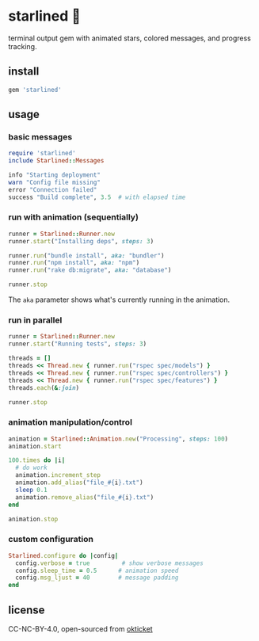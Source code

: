 # starlined 🌟

terminal output gem with animated stars, colored messages, and progress tracking.

## install

```ruby
gem 'starlined'
```

## usage

### basic messages

```ruby
require 'starlined'
include Starlined::Messages

info "Starting deployment"
warn "Config file missing"
error "Connection failed"
success "Build complete", 3.5  # with elapsed time
```

### run with animation (sequentially)

```ruby
runner = Starlined::Runner.new
runner.start("Installing deps", steps: 3)

runner.run("bundle install", aka: "bundler")
runner.run("npm install", aka: "npm")
runner.run("rake db:migrate", aka: "database")

runner.stop
```

The `aka` parameter shows what's currently running in the animation.

### run in parallel

```ruby
runner = Starlined::Runner.new
runner.start("Running tests", steps: 3)

threads = []
threads << Thread.new { runner.run("rspec spec/models") }
threads << Thread.new { runner.run("rspec spec/controllers") }
threads << Thread.new { runner.run("rspec spec/features") }
threads.each(&:join)

runner.stop
```

### animation manipulation/control

```ruby
animation = Starlined::Animation.new("Processing", steps: 100)
animation.start

100.times do |i|
  # do work
  animation.increment_step
  animation.add_alias("file_#{i}.txt")
  sleep 0.1
  animation.remove_alias("file_#{i}.txt")
end

animation.stop
```

### custom configuration

```ruby
Starlined.configure do |config|
  config.verbose = true         # show verbose messages
  config.sleep_time = 0.5      # animation speed
  config.msg_ljust = 40        # message padding
end
```

## license

CC-NC-BY-4.0, open-sourced from [okticket](https://okticket.es)
